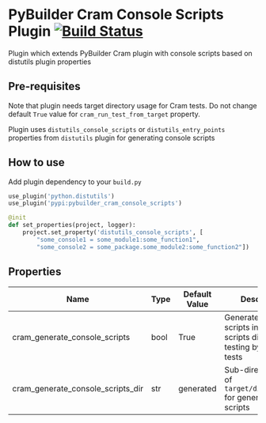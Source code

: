 PyBuilder Cram Console Scripts Plugin [![Build Status](https://travis-ci.org/AlexeySanko/pybuilder_cram_console_scripts.svg?branch=master)](https://travis-ci.org/AlexeySanko/pybuilder_cram_console_scripts)
=======================

Plugin which extends PyBuilder Cram plugin with console scripts based on distutils plugin properties

Pre-requisites
---------------

Note that plugin needs target directory usage for Cram tests.
Do not change default `True` value for `cram_run_test_from_target` property.

Plugin uses `distutils_console_scripts` or `distutils_entry_points` properties
from `distutils` plugin for generating console scripts

How to use
----------

Add plugin dependency to your `build.py`
```python
use_plugin('python.distutils')
use_plugin('pypi:pybuilder_cram_console_scripts')

@init
def set_properties(project, logger):
    project.set_property('distutils_console_scripts', [
        "some_console1 = some_module1:some_function1",
        "some_console2 = some_package.some_module2:some_function2"])
```

Properties
----------

| Name | Type | Default Value | Description |
| --- | --- | --- | --- |
| cram_generate_console_scripts | bool | True | Generate console scripts into target scripts directory for testing by Cram tests |
| cram_generate_console_scripts_dir | str | generated | Sub-directory name of `target/dist/scripts` for generated scripts |